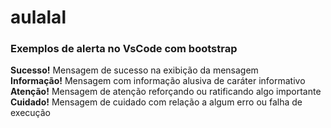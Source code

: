 # aulalal

<!DOCTYPE html>
<html lang="pt">
    <head>
        <title>
            Exemplos de alerta
        </title>
        <meta charset="utf-8">
        <meta name="viewport" content="width=device-widht, inicial-scale=1">
        <link rel="stylesheet" href="https://maxcdn.bootstrapcdn.com/bootstrap/3.3.7/css/bootstrap.min.css">
        <script src="https://ajax.googleapis.com/ajax/libs/jquery/3.3.1/jquery.min.js"></script>
        <script scr="https://maxcdn.bootstrapcdn.com/bootstrap/3.3.7/js/bootstrap.min.js"></script>
    </head>
    <body>
    <div class="container">
        <h3>Exemplos de alerta no VsCode com bootstrap</h3>
        <div class="alert alert-success">
            <strong>Sucesso!</strong> Mensagem de sucesso na exibição da mensagem
        </div>
        <div class="alert alert-info">
            <strong>Informação!</strong> Mensagem com informação alusiva de caráter informativo
        </div>
        <div class="alert alert-warning">
            <strong>Atenção!</strong> Mensagem de atenção reforçando ou ratificando algo importante
        </div>
        <div class="alert alert-danger">
            <strong>Cuidado!</strong> Mensagem de cuidado com relação a algum erro ou falha de execução
        </div>
</div>
</body>
</html>
